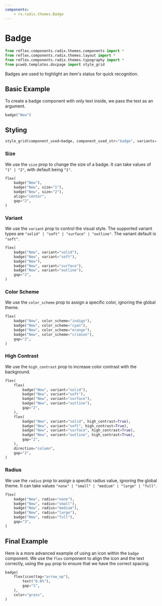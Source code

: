 ```yaml
---
components:
    - rx.radix.themes.Badge
---
```

# Badge

```python exec
from reflex.components.radix.themes.components import *
from reflex.components.radix.themes.layout import *
from reflex.components.radix.themes.typography import *
from pcweb.templates.docpage import style_grid
```

Badges are used to highlight an item's status for quick recognition.

## Basic Example

To create a badge component with only text inside, we pass the text as an argument.

```python demo
badge("New")
```

## Styling

```python eval
style_grid(component_used=badge, component_used_str="badge", variants=["solid", "soft", "surface", "outline"], components_passed="England!",)
```

### Size

We use the `size` prop to change the size of a badge. It can take values of `"1" | "2"`, with default being `"1"`.

```python demo
flex(
    badge("New"),
    badge("New", size="1"),
    badge("New", size="2"),
    align="center",
    gap="2",
)
```

### Variant

We use the `variant` prop to control the visual style. The supported variant types are `"solid" | "soft" | "surface" | "outline"`. The variant default is `"soft"`.

```python demo
flex(
    badge("New", variant="solid"),
    badge("New", variant="soft"),
    badge("New"),
    badge("New", variant="surface"),
    badge("New", variant="outline"),
    gap="2",
)
```

### Color Scheme

We use the `color_scheme` prop to assign a specific color, ignoring the global theme.

```python demo
flex(
    badge("New", color_scheme="indigo"),
    badge("New", color_scheme="cyan"),
    badge("New", color_scheme="orange"),
    badge("New", color_scheme="crimson"),
    gap="2",
)
```

### High Contrast

We use the `high_contrast` prop to increase color contrast with the background.

```python demo
flex(
    flex(
        badge("New", variant="solid"),
        badge("New", variant="soft"),
        badge("New", variant="surface"),
        badge("New", variant="outline"),
        gap="2",
    ),
    flex(
        badge("New", variant="solid", high_contrast=True),
        badge("New", variant="soft", high_contrast=True),
        badge("New", variant="surface", high_contrast=True),
        badge("New", variant="outline", high_contrast=True),
        gap="2",
    ),
    direction="column",
    gap="2",
)
```

### Radius

We use the `radius` prop to assign a specific radius value, ignoring the global theme. It can take values `"none" | "small" | "medium" | "large" | "full"`.

```python demo
flex(
    badge("New", radius="none"),
    badge("New", radius="small"),
    badge("New", radius="medium"),
    badge("New", radius="large"),
    badge("New", radius="full"),
    gap="3",
)
```

## Final Example

Here is a more advanced example of using an icon within the `badge` component. We use the `flex` component to align the icon and the text correctly, using the `gap` prop to ensure that we have the correct spacing.

```python demo
badge(
    flex(icon(tag="arrow_up"),
        text("8.8%"),
        gap="1",
    ),
    color="grass",
)
```
